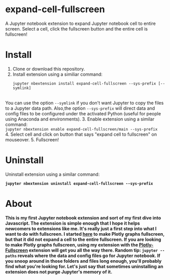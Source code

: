 # expand-cell-fullscreen
A Jupyter notebook extension to expand Jupyter notebook cell to entire screen.  Select a cell, click the fullscreen button and the entire cell is fullscreen!

# Install
1. Clone or download this repository.
2. Install extension using a similiar command: <br>
    ```
    jupyter nbextension install expand-cell-fullscreen --sys-prefix [--symlink]
    ```
<br> You can use the option ```--symlink``` if you don't want Jupyter to copy the files to a Jupyter data path.  Also,the option ```--sys-prefix``` will direct data and config files to be configured under the activated Python (useful for people using Anaconda and environments).
3. Enable extension using a similar command: <br>
    ```
    jupyter nbextension enable expand-cell-fullscreen/main --sys-prefix
    ```
    <br>
4. Select cell and click on button that says "expand cell to fullscreen" on mouseover.
5. Fullscreen!

# Uninstall
Uninstall extension using a similar command: <b>
```
jupyter nbextension uninstall expand-cell-fullscreen --sys-prefix
```

# About
This is my first Jupyter notebook extension and sort of my first dive into Javascript.  The extension is simple enough that I hope it helps newcomers to extensions like me.  It's really just a first step into what I want to do with fullscreen.  I started [here](https://github.com/nikhilkalige/plotly-fullscreen) to make Plotly graphs fullscreen, but that it did not expand a cell to the entire fullscreen.  If you are looking to make Plotly graphs fullscreen, using my extension with the [Plotly-Fullscreen](https://github.com/nikhilkalige/plotly-fullscreen) extension will get you all the way there. Random tip: ```jupyter --paths``` reveals where the data and config files go for Jupyter notebook.  If you snoop around in those folders and files long enough, you'll probably find what you're looking for.  Let's just say that sometimes uninstalling an extension does not purge Jupyter's memory of it.
